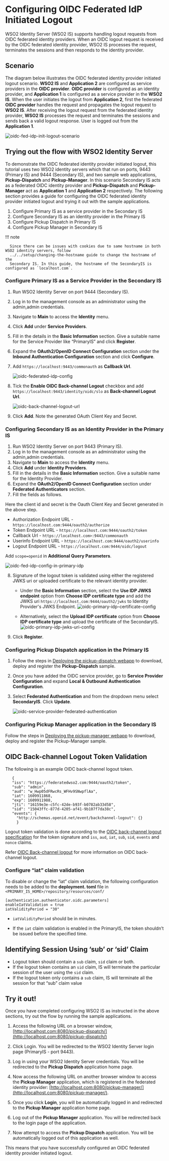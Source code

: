 # Configuring OIDC Federated IdP Initiated Logout

WSO2 Identity Server (WSO2 IS) supports handling logout requests from OIDC federated identity providers. When an OIDC
logout request is received by the OIDC federated identity provider, WSO2 IS processes the request, terminates the
sessions and then responds to the identity provider.

## Scenario

The diagram below illustrates the OIDC federated identity provider initiated logout scenario. **WSO2 IS** and
**Application 2** are configured as service providers in the **OIDC provider**. **OIDC provider** is configured as an
identity provider, and **Application 1** is configured as a service provider in the **WSO2 IS**. When the user initiates
the logout from **Application 2**, first the federated **OIDC provider** handles the request and propagates the logout
request to **WSO2 IS**. After receiving the logout request from the federated identity provider, **WSO2 IS** processes
the request and terminates the sessions and sends back a valid logout response. User is logged out from the
**Application 1**.

![oidc-fed-idp-init-logout-scenario](../assets/img/tutorials/oidc-fed-idp-init-logout-scenario.png)

## Trying out the flow with WSO2 Identity Server

To demonstrate the OIDC federated identity provider initiated logout, this tutorial uses two WSO2 identity servers which
that run on ports, 9443 (Primary IS) and 9444 (Secondary IS), and two sample web applications, **Pickup-Dispatch** and
**Pickup-Manager**. In this scenario Secondary IS acts as a federated OIDC identity provider and **Pickup-Dispatch** and
**Pickup-Manager** act as **Application 1** and **Application 2** respectively. The following section provides a guide
for configuring the OIDC federated identity provider initiated logout and trying it out with the sample applications.

1. Configure Primary IS as a service provider in the Secondary IS
2. Configure Secondary IS as an identity provider in the Primary IS
3. Configure Pickup Dispatch in Primary IS
4. Configure Pickup Manager in Secondary IS

!!! note

      Since there can be issues with cookies due to same hostname in both WSO2 identity servers, follow 
      ../../setup/changing-the-hostname guide to change the hostname of the 
      Secondary IS. In this guide, the hostname of the SecondaryIS is configured as `localhost.com`.

### Configure Primary IS as a Service Provider in the Secondary IS

1. Run WSO2 Identity Server on port 9444 (Secondary IS).
2. Log in to the management console as an administrator using the admin,admin credentials.
3. Navigate to **Main** to access the **Identity** menu.
4. Click **Add** under **Service Providers**.
5. Fill in the details in the **Basic Information** section. Give a suitable name for the Service Provider like
   “PrimaryIS” and click **Register**.
6. Expand the **OAuth2/OpenID Connect Configuration** section under the **Inbound Authentication Configuration** section
   and click **Configure**.
7. Add `https://localhost:9443/commonauth` as **Callback Url**.

   ![oidc-federated-idp-config](../assets/img/tutorials/oidc-federated-idp-config.png)

8. Tick the **Enable OIDC Back-channel Logout** checkbox and add `https://localhost:9443/identity/oidc/slo` as
   **Back-channel Logout Url**.

   ![oidc-back-channel-logout-url](../assets/img/tutorials/oidc-back-channel-logout-url.png)

9. Click **Add**. Note the generated OAuth Client Key and Secret.

### Configuring Secondary IS as an Identity Provider in the Primary IS

1. Run WSO2 Identity Server on port 9443 (Primary IS).
2. Log in to the management console as an administrator using the admin,admin credentials.
3. Navigate to **Main** to access the **Identity** menu.
4. Click **Add** under **Identity Providers**.
5. Fill in the details in the **Basic Information** section. Give a suitable name for the Identity Provider.
6. Expand the **OAuth2/OpenID Connect Configuration** section under **Federated Authenticators** section.
7. Fill the fields as follows.

Here the client id and secret is the Oauth Client Key and Secret generated in the above step.

- Authorization Endpoint URL - `https://localhost.com:9444/oauth2/authorize`
- Token Endpoint URL - `https://localhost.com:9444/oauth2/token`
- Callback Url - `https://localhost.com>:9443/commonauth`
- Userinfo Endpoint URL - `https://localhost.com:9444/oauth2/userinfo`
- Logout Endpoint URL - `https://localhost.com:9444/oidc/logout`

Add `scope=openid` in **Additional Query Parameters**.

![oidc-fed-idp-config-in-primary-idp](../assets/img/tutorials/oidc-fed-idp-config-in-primary-idp.png)

8. Signature of the logout token is validated using either the registered JWKS uri or uploaded certificate to the
   relevant identity provider.

   - Under the **Basic Information** section, select the **Use IDP JWKS endpoint** option from **Choose IDP certificate
     type** and add the JWKS uri
     `https://localhost.com:9444/oauth2/jwks` to Identity Provider's JWKS Endpoint.
     ![oidc-primary-idp-certificate-config](../assets/img/tutorials/oidc-primary-idp-certificate-config.png)

   - Alternatively, select the **Upload IDP certificate** option from **Choose IDP certificate type** and upload the
     certificate of the SecondaryIS.
     ![oidc-primary-idp-jwks-uri-config](../assets/img/tutorials/oidc-primary-idp-jwks-uri-config.png)

9. Click **Register**.

### Configuring Pickup Dispatch application in the Primary IS

1. Follow the steps
   in [Deploying the pickup-dispatch webapp](https://is.docs.wso2.com/en/latest/learn/deploying-the-sample-app/#deploying-the-pickup-dispatch-webapp)
   to download, deploy and register the **Pickup-Dispatch** sample.
2. Once you have added the OIDC service provider, go to **Service Provider Configuration** and expand **Local & Outbound
   Authentication Configuration**.
3. Select **Federated Authentication** and from the dropdown menu select **SecondaryIS**. Click **Update**.

   ![oidc-service-provider-federated-authentication](../assets/img/tutorials/oidc-service-provider-federated-authentication.png)

### Configuring Pickup Manager application in the Secondary IS

Follow the steps
in [Deploying the pickup-manager webapp](https://is.docs.wso2.com/en/latest/learn/deploying-the-sample-app/#deploying-the-pickup-manager-webapp)
to download, deploy and register the Pickup-Manager sample.

## OIDC Back-channel Logout Token Validation

The following is an example OIDC back-channel logout token.

```
   {
   "iss": "https://federatedwso2.com:9444/oauth2/token",
   "sub": "admin",
   "aud": "w_Hwp05dFRwcRs_WFHv9SNwpflAa",
   "iat": 1609911868,
   "exp": 1609911988,
   "jti": "16159e3e-c5fc-42de-b93f-b0782ab33d58",
   "sid": "15043ffc-877d-4205-af41-9b107f7da38c",
   "events": {
     "http://schemas.openid.net/event/backchannel-logout": {}
     }
```

Logout token validation is done according to
the [OIDC back-channel logout specification](https://openid.net/specs/openid-connect-backchannel-1_0.html#Validation)
for the token signature and
`iss`, `aud`, `iat`, `sub`, `sid`, `events` and `nonce` claims.

Refer [OIDC Back-channel logout](../../learn/openid-connect-single-logout/#oidc-back-channel-logout) for more
information on OIDC back-channel logout.

### Configure “iat” claim validation

To disable or change the “iat” claim validation, the following configuration needs to be added to the **deployment.
toml**
file in `<PRIMARY_IS_HOME>/repository/resources/conf/`

``` 
[authentication.authenticator.oidc.parameters] 
enableIatValidation = true 
iatValidityPeriod = "30" 
```

- `iatValidityPeriod` should be in minutes.

- If the `iat` claim validation is enabled in the PrimaryIS, the token shouldn’t be issued before the specified time.

## Identifying Session Using ‘sub’ or ‘sid’ Claim

- Logout token should contain a `sub` claim, `sid` claim or both.
- If the logout token contains an `sid` claim, IS will terminate the particular session of the user using the `sid`
  claim.
- If the logout token only contains a `sub` claim, IS will terminate all the session for that “sub” claim value

## Try it out!

Once you have completed configuring WSO2 IS as instructed in the above sections, try out the flow by running the sample
applications.

1. Access the following URL on a browser
   window, [http://localhost.com:8080/pickup-dispatch/](http://localhost.com:8080/pickup-dispatch/)
2. Click Login. You will be redirected to the WSO2 Identity Server login page (PrimaryIS - port 9443).
3. Log in using your WSO2 Identity Server credentials. You will be redirected to the **Pickup Dispatch** application
   home page.
4. Now access the following URL on another browser window to access the **Pickup Manager** application, which is
   registered in the federated identity
   provider: [http://localhost.com:8080/pickup-manager/](http://localhost.com:8080/pickup-manager/).

5. Once you click **Login**, you will be automatically logged in and redirected to the **Pickup Manager** application
   home page.

6. Log out of the **Pickup Manager** application. You will be redirected back to the login page of the application.

7. Now attempt to access the **Pickup Dispatch** application. You will be automatically logged out of this application
   as well.

This means that you have successfully configured an OIDC federated identity provider initiated logout.





